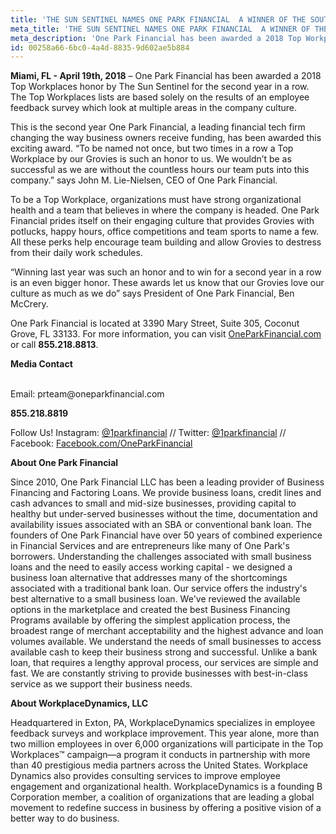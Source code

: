 ```yaml
---
title: 'THE SUN SENTINEL NAMES ONE PARK FINANCIAL  A WINNER OF THE SOUTH FLORIDA 2018 TOP WORKPLACES AWARD FOR THE SECOND YEAR IN A ROW'
meta_title: 'THE SUN SENTINEL NAMES ONE PARK FINANCIAL  A WINNER OF THE SOUTH FLORIDA 2018 TOP WORKPLACES AWARD FOR THE SECOND YEAR IN A ROW'
meta_description: 'One Park Financial has been awarded a 2018 Top Workplaces honor by The Sun Sentinel for the second year in a row.'
id: 00258a66-6bc0-4a4d-8835-9d602ae5b884
---
```

<article class="content">
    <p><strong>Miami, FL - April 19th, 2018</strong> – One Park Financial has been awarded a 2018 Top Workplaces honor by The Sun Sentinel for the second year in a row. The Top Workplaces lists are based solely on the results of an employee feedback survey which look at multiple areas in the company culture.</p>

<p>This is the second year One Park Financial, a leading financial tech firm changing the way business owners receive funding, has been awarded this exciting award. “To be named not once, but two times in a row a Top Workplace by our Grovies is such an honor to us. We wouldn’t be as successful as we are without the countless hours our team puts into this company.” says John M. Lie-Nielsen, CEO of One Park Financial.</p>

<p>To be a Top Workplace, organizations must have strong organizational health and a team that believes in where the company is headed. One Park Financial prides itself on their engaging culture that provides Grovies with potlucks, happy hours, office competitions and team sports to name a few. All these perks help encourage team building and allow Grovies to destress from their daily work schedules.</p>

<p>“Winning last year was such an honor and to win for a second year in a row is an even bigger honor. These awards let us know that our Grovies love our culture as much as we do” says President of One Park Financial, Ben McCrery.</p>

<p>One Park Financial is located at 3390 Mary Street, Suite 305, Coconut Grove, FL 33133. For more information, you can visit <a href="https://www.oneparkfinancial.com/">OneParkFinancial.com</a> or call <strong>855.218.8813</strong>.</p>

<strong>Media Contact</strong>
  
 <br/>
Email: prteam@oneparkfinancial.com 
<br/>
  
<strong>855.218.8819</strong>
<br/>
<p>Follow Us! Instagram: <a href="https://www.instagram.com/1parkfinancial/">@1parkfinancial</a> // Twitter: <a href="https://twitter.com/1parkfinancial">@1parkfinancial</a> // Facebook: <a href="https://www.facebook.com/oneparkfinancial">Facebook.com/OneParkFinancial</a></p>


 <strong>About One Park Financial</strong>
<br>
<p>Since 2010, One Park Financial LLC has been a leading provider of Business Financing and Factoring Loans. We provide business loans, credit lines and cash advances to small and mid-size businesses, providing capital to healthy but under-served businesses without the time, documentation and availability issues associated with an SBA or conventional bank loan. The founders of One Park Financial have over 50 years of combined experience in Financial Services and are entrepreneurs like many of One Park's borrowers. Understanding the challenges associated with small business loans and the need to easily access working capital - we designed a business loan alternative that addresses many of the shortcomings associated with a traditional bank loan. Our service offers the industry's best alternative to a small business loan. We've reviewed the available options in the marketplace and created the best Business Financing Programs available by offering the simplest application process, the broadest range of merchant acceptability and the highest advance and loan volumes available. We understand the needs of small businesses to access available cash to keep their business strong and successful. Unlike a bank loan, that requires a lengthy approval process, our services are simple and fast. We are constantly striving to provide businesses with best-in-class service as we support their business needs.</p>

<strong>About WorkplaceDynamics, LLC</strong>
<br>
<p>Headquartered in Exton, PA, WorkplaceDynamics specializes in employee feedback surveys and workplace improvement. This year alone, more than two million employees in over 6,000 organizations will participate in the Top Workplaces™ campaign—a program it conducts in partnership with more than 40 prestigious media partners across the United States. Workplace Dynamics also provides consulting services to improve employee engagement and organizational health. WorkplaceDynamics is a founding B Corporation member, a coalition of organizations that are leading a global movement to redefine success in business by offering a positive vision of a better way to do business.</p>
</article>